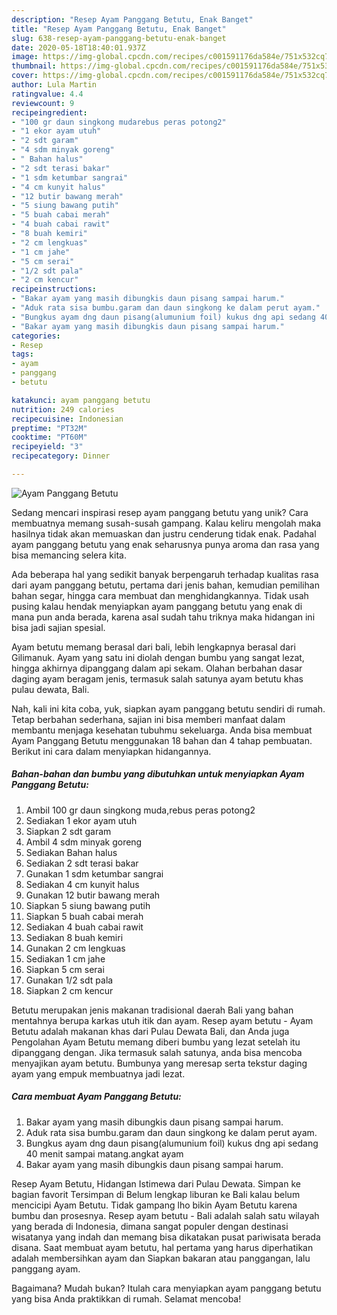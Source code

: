 ```yaml
---
description: "Resep Ayam Panggang Betutu, Enak Banget"
title: "Resep Ayam Panggang Betutu, Enak Banget"
slug: 638-resep-ayam-panggang-betutu-enak-banget
date: 2020-05-18T18:40:01.937Z
image: https://img-global.cpcdn.com/recipes/c001591176da584e/751x532cq70/ayam-panggang-betutu-foto-resep-utama.jpg
thumbnail: https://img-global.cpcdn.com/recipes/c001591176da584e/751x532cq70/ayam-panggang-betutu-foto-resep-utama.jpg
cover: https://img-global.cpcdn.com/recipes/c001591176da584e/751x532cq70/ayam-panggang-betutu-foto-resep-utama.jpg
author: Lula Martin
ratingvalue: 4.4
reviewcount: 9
recipeingredient:
- "100 gr daun singkong mudarebus peras potong2"
- "1 ekor ayam utuh"
- "2 sdt garam"
- "4 sdm minyak goreng"
- " Bahan halus"
- "2 sdt terasi bakar"
- "1 sdm ketumbar sangrai"
- "4 cm kunyit halus"
- "12 butir bawang merah"
- "5 siung bawang putih"
- "5 buah cabai merah"
- "4 buah cabai rawit"
- "8 buah kemiri"
- "2 cm lengkuas"
- "1 cm jahe"
- "5 cm serai"
- "1/2 sdt pala"
- "2 cm kencur"
recipeinstructions:
- "Bakar ayam yang masih dibungkis daun pisang sampai harum."
- "Aduk rata sisa bumbu.garam dan daun singkong ke dalam perut ayam."
- "Bungkus ayam dng daun pisang(alumunium foil) kukus dng api sedang 40 menit sampai matang.angkat ayam"
- "Bakar ayam yang masih dibungkis daun pisang sampai harum."
categories:
- Resep
tags:
- ayam
- panggang
- betutu

katakunci: ayam panggang betutu 
nutrition: 249 calories
recipecuisine: Indonesian
preptime: "PT32M"
cooktime: "PT60M"
recipeyield: "3"
recipecategory: Dinner

---
```



![Ayam Panggang Betutu](https://img-global.cpcdn.com/recipes/c001591176da584e/751x532cq70/ayam-panggang-betutu-foto-resep-utama.jpg)

Sedang mencari inspirasi resep ayam panggang betutu yang unik? Cara membuatnya memang susah-susah gampang. Kalau keliru mengolah maka hasilnya tidak akan memuaskan dan justru cenderung tidak enak. Padahal ayam panggang betutu yang enak seharusnya punya aroma dan rasa yang bisa memancing selera kita.

Ada beberapa hal yang sedikit banyak berpengaruh terhadap kualitas rasa dari ayam panggang betutu, pertama dari jenis bahan, kemudian pemilihan bahan segar, hingga cara membuat dan menghidangkannya. Tidak usah pusing kalau hendak menyiapkan ayam panggang betutu yang enak di mana pun anda berada, karena asal sudah tahu triknya maka hidangan ini bisa jadi sajian spesial.

Ayam betutu memang berasal dari bali, lebih lengkapnya berasal dari Gilimanuk. Ayam yang satu ini diolah dengan bumbu yang sangat lezat, hingga akhirnya dipanggang dalam api sekam. Olahan berbahan dasar daging ayam beragam jenis, termasuk salah satunya ayam betutu khas pulau dewata, Bali.


Nah, kali ini kita coba, yuk, siapkan ayam panggang betutu sendiri di rumah. Tetap berbahan sederhana, sajian ini bisa memberi manfaat dalam membantu menjaga kesehatan tubuhmu sekeluarga. Anda bisa membuat Ayam Panggang Betutu menggunakan 18 bahan dan 4 tahap pembuatan. Berikut ini cara dalam menyiapkan hidangannya.

<!--inarticleads1-->

##### Bahan-bahan dan bumbu yang dibutuhkan untuk menyiapkan Ayam Panggang Betutu:

1. Ambil 100 gr daun singkong muda,rebus peras potong2
1. Sediakan 1 ekor ayam utuh
1. Siapkan 2 sdt garam
1. Ambil 4 sdm minyak goreng
1. Sediakan  Bahan halus
1. Sediakan 2 sdt terasi bakar
1. Gunakan 1 sdm ketumbar sangrai
1. Sediakan 4 cm kunyit halus
1. Gunakan 12 butir bawang merah
1. Siapkan 5 siung bawang putih
1. Siapkan 5 buah cabai merah
1. Sediakan 4 buah cabai rawit
1. Sediakan 8 buah kemiri
1. Gunakan 2 cm lengkuas
1. Sediakan 1 cm jahe
1. Siapkan 5 cm serai
1. Gunakan 1/2 sdt pala
1. Siapkan 2 cm kencur


Betutu merupakan jenis makanan tradisional daerah Bali yang bahan mentahnya berupa karkas utuh itik dan ayam. Resep ayam betutu - Ayam Betutu adalah makanan khas dari Pulau Dewata Bali, dan Anda juga Pengolahan Ayam Betutu memang diberi bumbu yang lezat setelah itu dipanggang dengan. Jika termasuk salah satunya, anda bisa mencoba menyajikan ayam betutu. Bumbunya yang meresap serta tekstur daging ayam yang empuk membuatnya jadi lezat. 

<!--inarticleads2-->

##### Cara membuat Ayam Panggang Betutu:

1. Bakar ayam yang masih dibungkis daun pisang sampai harum.
1. Aduk rata sisa bumbu.garam dan daun singkong ke dalam perut ayam.
1. Bungkus ayam dng daun pisang(alumunium foil) kukus dng api sedang 40 menit sampai matang.angkat ayam
1. Bakar ayam yang masih dibungkis daun pisang sampai harum.


Resep Ayam Betutu, Hidangan Istimewa dari Pulau Dewata. Simpan ke bagian favorit Tersimpan di Belum lengkap liburan ke Bali kalau belum mencicipi Ayam Betutu. Tidak gampang lho bikin Ayam Betutu karena bumbu dan prosesnya. Resep ayam betutu - Bali adalah salah satu wilayah yang berada di Indonesia, dimana sangat populer dengan destinasi wisatanya yang indah dan memang bisa dikatakan pusat pariwisata berada disana. Saat membuat ayam betutu, hal pertama yang harus diperhatikan adalah membersihkan ayam dan Siapkan bakaran atau panggangan, lalu panggang ayam. 

Bagaimana? Mudah bukan? Itulah cara menyiapkan ayam panggang betutu yang bisa Anda praktikkan di rumah. Selamat mencoba!
